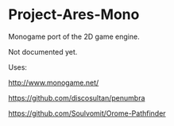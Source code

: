 # Project-Ares-Mono
Monogame port of the 2D game engine.

Not documented yet.

Uses:

http://www.monogame.net/

https://github.com/discosultan/penumbra

https://github.com/Soulvomit/Orome-Pathfinder
